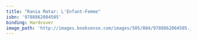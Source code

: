 ```yaml
---
title: "Rania Matar: L'Enfant-Femme"
isbn: '9788862084505'
binding: Hardcover
image_path: 'http://images.booksense.com/images/505/084/9788862084505.jpg'
---
```


